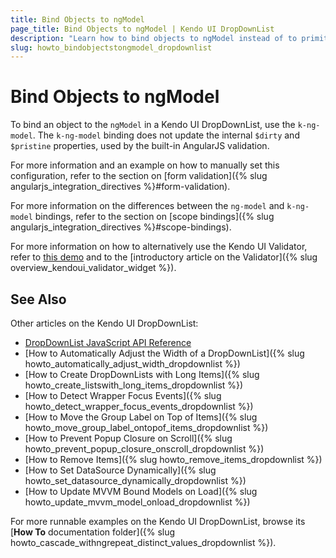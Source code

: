```yaml
---
title: Bind Objects to ngModel
page_title: Bind Objects to ngModel | Kendo UI DropDownList
description: "Learn how to bind objects to ngModel instead of to primitive values in the Kendo UI DropDownList widget."
slug: howto_bindobjectstongmodel_dropdownlist
---
```


# Bind Objects to ngModel

To bind an object to the `ngModel` in a Kendo UI DropDownList, use the `k-ng-model`. The `k-ng-model` binding does not update the internal `$dirty` and `$pristine` properties, used by the built-in AngularJS validation.

For more information and an example on how to manually set this configuration, refer to the section on [form validation]({% slug angularjs_integration_directives %}#form-validation).

For more information on the differences between the `ng-model` and `k-ng-model` bindings, refer to the section on [scope bindings]({% slug angularjs_integration_directives %}#scope-bindings).

For more information on how to alternatively use the Kendo UI Validator, refer to [this demo](http://demos.telerik.com/kendo-ui/validator/angular) and to the [introductory article on the Validator]({% slug overview_kendoui_validator_widget %}).

## See Also

Other articles on the Kendo UI DropDownList:

* [DropDownList JavaScript API Reference](/api/javascript/ui/dropdownlist)
* [How to Automatically Adjust the Width of a DropDownList]({% slug howto_automatically_adjust_width_dropdownlist %})
* [How to Create DropDownLists with Long Items]({% slug howto_create_listswith_long_items_dropdownlist %})
* [How to Detect Wrapper Focus Events]({% slug howto_detect_wrapper_focus_events_dropdownlist %})
* [How to Move the Group Label on Top of Items]({% slug howto_move_group_label_ontopof_items_dropdownlist %})
* [How to Prevent Popup Closure on Scroll]({% slug howto_prevent_popup_closure_onscroll_dropdownlist %})
* [How to Remove Items]({% slug howto_remove_items_dropdownlist %})
* [How to Set DataSource Dynamically]({% slug howto_set_datasource_dynamically_dropdownlist %})
* [How to Update MVVM Bound Models on Load]({% slug howto_update_mvvm_model_onload_dropdownlist %})

For more runnable examples on the Kendo UI DropDownList, browse its [**How To** documentation folder]({% slug howto_cascade_withngrepeat_distinct_values_dropdownlist %}).
